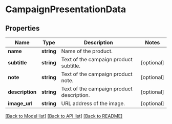 # CampaignPresentationData

## Properties
Name | Type | Description | Notes
------------ | ------------- | ------------- | -------------
**name** | **string** | Name of the product. | 
**subtitle** | **string** | Text of the campaign product subtitle. | [optional] 
**note** | **string** | Text of the campaign product note. | [optional] 
**description** | **string** | Text of the campaign product description. | [optional] 
**image_url** | **string** | URL address of the image. | [optional] 

[[Back to Model list]](../../README.md#documentation-for-models) [[Back to API list]](../../README.md#documentation-for-api-endpoints) [[Back to README]](../../README.md)

